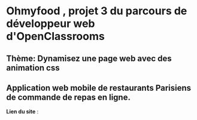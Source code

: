 # Ohmyfood , projet 3 du parcours de développeur web d'OpenClassrooms
## Thème: Dynamisez une page web avec des animation css

## Application web mobile de restaurants Parisiens de commande de repas en ligne.
**Lien du site** : 
 
